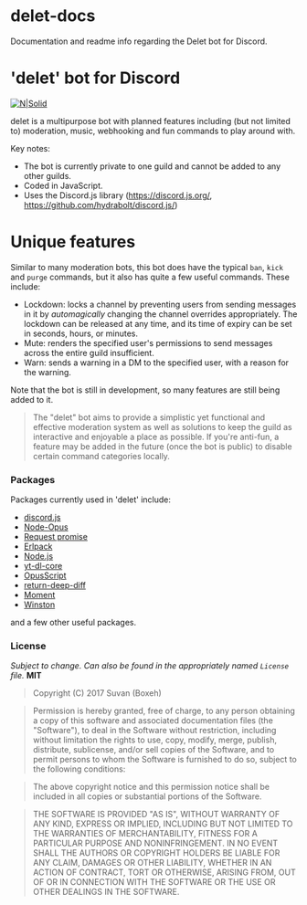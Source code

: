 # delet-docs
Documentation and readme info regarding the Delet bot for Discord.

# 'delet' bot for Discord

[![N|Solid](https://vgy.me/GaLwEg.png)](https://vgy.me/43As1f.png)

delet is a multipurpose bot with planned features including (but not limited to) moderation, music, webhooking and fun commands to play around with.

Key notes:

  - The bot is currently private to one guild and cannot be added to any other guilds.
  - Coded in JavaScript.
  - Uses the Discord.js library (https://discord.js.org/, https://github.com/hydrabolt/discord.js/)

# Unique features
Similar to many moderation bots, this bot does have the typical `ban`, `kick` and `purge` commands, but it also has quite a few useful commands. These include:

  - Lockdown: locks a channel by preventing users from sending messages in it by *automagically* changing the channel overrides appropriately. The lockdown can be released at any time, and its time of expiry can be set in seconds, hours, or minutes.
  - Mute: renders the specified user's permissions to send messages across the entire guild insufficient.
  - Warn: sends a warning in a DM to the specified user, with a reason for the warning.

Note that the bot is still in development, so many features are still being added to it. 

> The "delet" bot aims to provide a simplistic
> yet functional and effective moderation system
> as well as solutions to keep the guild as 
> interactive and enjoyable a place as possible.
> If you're anti-fun, a feature may be added in the
> future (once the bot is public) to disable certain
> command categories locally.

### Packages

Packages currently used in 'delet' include:

* [discord.js](https://discord.js.org/#/)
* [Node-Opus](https://www.npmjs.com/package/node-opus)
* [Request promise](https://www.npmjs.com/package/request-promise)
* [Erlpack](https://www.npmjs.com/package/erlpack)
* [Node.js](https://nodejs.org/en/)
* [yt-dl-core](https://github.com/fent/node-ytdl-core)
* [OpusScript](https://www.npmjs.com/package/opusscript)
* [return-deep-diff](https://www.npmjs.com/package/return-deep-diff)
* [Moment](https://www.npmjs.com/package/moment)
* [Winston](https://www.npmjs.com/package/winston)

and a few other useful packages.

### License
*Subject to change. Can also be found in the appropriately named `License` file.*
**MIT**
>Copyright (C) 2017 Suvan (Boxeh)

>Permission is hereby granted, free of charge, to any person obtaining a copy of this software and associated documentation files (the "Software"), to deal in the Software without restriction, including without limitation the rights to use, copy, modify, merge, publish, distribute, sublicense, and/or sell copies of the Software, and to permit persons to whom the Software is furnished to do so, subject to the following conditions:

>The above copyright notice and this permission notice shall be included in all copies or substantial portions of the Software.

>THE SOFTWARE IS PROVIDED "AS IS", WITHOUT WARRANTY OF ANY KIND, EXPRESS OR IMPLIED, INCLUDING BUT NOT LIMITED TO THE WARRANTIES OF MERCHANTABILITY, FITNESS FOR A PARTICULAR PURPOSE AND NONINFRINGEMENT. IN NO EVENT SHALL THE AUTHORS OR COPYRIGHT HOLDERS BE LIABLE FOR ANY CLAIM, DAMAGES OR OTHER LIABILITY, WHETHER IN AN ACTION OF CONTRACT, TORT OR OTHERWISE, ARISING FROM, OUT OF OR IN CONNECTION WITH THE SOFTWARE OR THE USE OR OTHER DEALINGS IN THE SOFTWARE.
